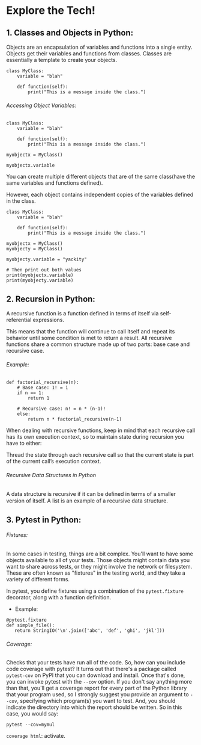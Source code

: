 # Explore the Tech!

## 1. Classes and Objects in Python:

Objects are an encapsulation of variables and functions into a single entity. 
Objects get their variables and functions from classes. Classes are essentially a template to create your objects.

```
class MyClass:
    variable = "blah"

    def function(self):
        print("This is a message inside the class.")
```
###### Accessing Object Variables:
```
class MyClass:
    variable = "blah"

    def function(self):
        print("This is a message inside the class.")

myobjectx = MyClass()

myobjectx.variable
```
You can create multiple different objects that are of the same class(have the same variables and functions defined). 

However, each object contains independent copies of the variables defined in the class. 
```
class MyClass:
    variable = "blah"

    def function(self):
        print("This is a message inside the class.")

myobjectx = MyClass()
myobjecty = MyClass()

myobjecty.variable = "yackity"

# Then print out both values
print(myobjectx.variable)
print(myobjecty.variable)
```


## 2. Recursion in Python:
A recursive function is a function defined in terms of itself via self-referential expressions.

This means that the function will continue to call itself and repeat its behavior until some condition is met to return a result.
All recursive functions share a common structure made up of two parts: base case and recursive case.

###### Example:
```
def factorial_recursive(n):
    # Base case: 1! = 1
    if n == 1:
        return 1

    # Recursive case: n! = n * (n-1)!
    else:
        return n * factorial_recursive(n-1)
```

When dealing with recursive functions, keep in mind that each recursive call has its own execution context, so to maintain state during recursion you have to either:

Thread the state through each recursive call so that the current state is part of the current call’s execution context.

###### Recursive Data Structures in Python
A data structure is recursive if it can be deﬁned in terms of a smaller version of itself. A list is an example of a recursive data structure. 

## 3. Pytest in Python:
###### Fixtures:
In some cases in testing, things are a bit complex. You'll want to have some objects available to all of your tests. Those objects might contain data you want to share across tests, or they might involve the network or filesystem. These are often known as "fixtures" in the testing world, and they take a variety of different forms.

In pytest, you define fixtures using a combination of the `pytest.fixture` decorator, along with a function definition.

* Example: 
```
@pytest.fixture
def simple_file():
   return StringIO('\n'.join(['abc', 'def', 'ghi', 'jkl']))
```

###### Coverage:
Checks that your tests have run all of the code.
So, how can you include code coverage with pytest? 
It turns out that there's a package called `pytest-cov` on PyPI that you can download and install. 
Once that's done, you can invoke pytest with the `--cov` option.
If you don't say anything more than that, you'll get a coverage report for every part of the Python library that your program used,
so I strongly suggest you provide an argument to `--cov`, specifying which program(s) you want to test.
And, you should indicate the directory into which the report should be written. So in this case, you would say:

`pytest --cov=mymul`

`coverage html`: activate.
